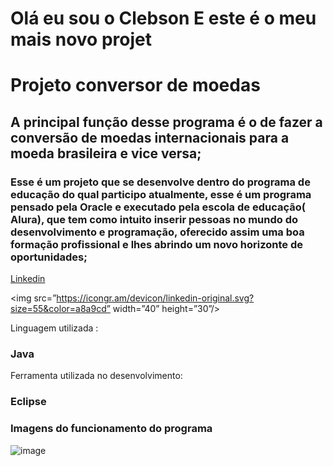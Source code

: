<h1 align=”left”> Olá eu sou o Clebson 
E este é o meu mais novo projet  </h1>
                                           
# Projeto conversor de moedas 

## A principal função desse programa é o de fazer a conversão de moedas internacionais para a moeda brasileira e vice versa;

### Esse é um projeto que se desenvolve dentro do programa de educação do qual participo atualmente, esse é um programa pensado pela Oracle e executado pela escola de educação( Alura), que tem como intuito inserir pessoas no mundo do desenvolvimento e programação, oferecido assim uma boa formação profissional e lhes abrindo um novo horizonte de oportunidades;

[Linkedin](https://www.linkedin.com/in/clebson-alves-desenvolvedorfrontend/)

<img src=”https://icongr.am/devicon/linkedin-original.svg?size=55&color=a8a9cd”
 width=”40” height=”30”/>

Linguagem utilizada :

### Java 


Ferramenta utilizada no desenvolvimento:

### Eclipse 
###  Imagens do funcionamento do programa
![image](https://user-images.githubusercontent.com/120985120/226634420-02d4870b-d775-4bf0-8407-6ce9353ad56d.png)






















>




















>







































































































































































































































>



























































































































































































































































































































































































































































